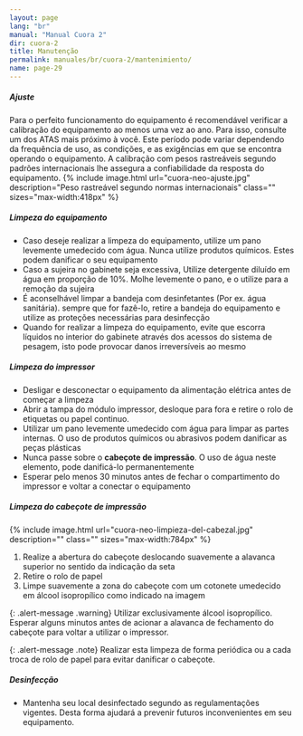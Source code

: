 ```yaml
---
layout: page
lang: "br"
manual: "Manual Cuora 2"
dir: cuora-2
title: Manutenção
permalink: manuales/br/cuora-2/mantenimiento/
name: page-29
---
```

##### Ajuste

Para o perfeito funcionamento do equipamento é recomendável verificar a calibração do equipamento ao menos uma vez ao ano. Para isso, consulte um dos ATAS mais próximo à você.
Este período pode variar dependendo da frequência de uso, as condições, e as exigências em que se encontra operando o equipamento.
A calibração com pesos rastreáveis segundo padrões internacionais lhe assegura a confiabilidade da resposta do equipamento.
{% include image.html url="cuora-neo-ajuste.jpg" description="Peso rastreável segundo normas internacionais" class="" sizes="max-width:418px" %}

##### Limpeza do equipamento

- Caso deseje realizar a limpeza do equipamento, utilize um pano levemente umedecido com água. Nunca utilize produtos químicos. Estes podem danificar o seu equipamento
- Caso a sujeira no gabinete seja excessiva, Utilize detergente diluído em água em proporção de 10%. Molhe levemente o pano, e o utilize para a remoção da sujeira
- É aconselhável  limpar a bandeja com desinfetantes (Por ex. água sanitária). sempre que for fazê-lo, retire a bandeja do equipamento e utilize as proteções necessárias para desinfecção
- Quando for realizar a limpeza do equipamento, evite que escorra líquidos no interior do gabinete através dos  acessos do sistema de pesagem, isto pode provocar danos irreversíveis ao mesmo

##### Limpeza do impressor

- Desligar e desconectar o equipamento da alimentação elétrica antes de começar a limpeza
- Abrir a tampa do módulo impressor, desloque para fora e retire o rolo de etiquetas ou papel continuo.
- Utilizar um pano levemente umedecido com água para limpar as partes internas. O uso de produtos químicos ou abrasivos podem danificar as peças plásticas
- Nunca passe sobre o **cabeçote de impressão**. O uso de água neste elemento, pode danificá-lo permanentemente
- Esperar pelo menos 30 minutos antes de fechar o compartimento do impressor e voltar a conectar o equipamento

##### Limpeza do cabeçote de impressão

{% include image.html url="cuora-neo-limpieza-del-cabezal.jpg" description="" class="" sizes="max-width:784px" %}

1. Realize a abertura do cabeçote deslocando suavemente a alavanca superior no sentido da indicação da seta
2. Retire o rolo de papel
3. Limpe suavemente a zona do cabeçote com um cotonete umedecido em álcool isopropílico como indicado na imagem

  {: .alert-message .warning}
  Utilizar exclusivamente álcool isopropílico. 
  Esperar alguns minutos antes de acionar a alavanca de fechamento do cabeçote para voltar a utilizar o impressor.


{: .alert-message .note}
Realizar esta limpeza de forma periódica ou a cada troca de rolo de papel para evitar danificar o cabeçote.

##### Desinfecção

- Mantenha seu local desinfectado segundo as regulamentações vigentes. Desta forma ajudará a prevenir futuros inconvenientes em seu equipamento.
